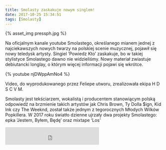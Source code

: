 ```yaml
---
title: Smolasty zaskakuje nowym singlem!
date: 2017-10-25 15:34:51
tags: [Smolasty]
---
```

{% asset_img pressph.jpg %}

Na oficjalnym kanale youtube Smolastego, określanego mianem jednej z najciekawszych nowych twarzy na polskiej scenie muzycznej, pojawił się nowy teledysk artysty. Singiel ‘Powiedz Kto’ zaskakuje, bo w takiej stylistyce Smolastego dawno nie widzieliśmy. Nowy materiał zwiastuje debiutancki longlay, o którym więcej informacji pojawi się wkrótce.

{% youtube njDWppAmNo4 %}

Video, do wyprodukowanego przez Feliepe utworu, zrealizowała ekipa H D S C V M.

Smolasty jest tekściarzem, wokalistą i producentem stanowiącym polską odpowiedź na brzmienie takich artystów jak Chris Brown, Ty Dolla $ign, Kid Ink czy The Weeknd, został także jednym z tegorocznych Młodych Wilków Popkillera. W 2017 roku światło dzienne ujrzały dwa projekty Smolastego: epka ‘Jestem, Byłem, Będę’ oraz mixtape ‘Los’

<div>
<iframe src="https://open.spotify.com/follow/1/?uri=spotify:artist:5GwdnlZaSwKpHmjcAijATP&size=detail&theme=light" width="300" height="56" scrolling="no" frameborder="0" style="border:none; overflow:hidden;" allowtransparency="true"></iframe>
</div>
